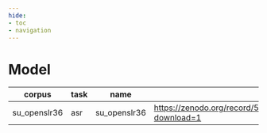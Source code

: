 ```yaml
---
hide:
- toc
- navigation
---
```

# Model
|corpus|task|name|url|fs|lang|gender|pytorch|espnet|commit|valid|
|-------|-------|-------|-------|-------|-------|-------|-------|-------|-------|-------|
|su_openslr36|asr|su_openslr36|https://zenodo.org/record/5090135/files/asr_train_asr_raw_bpe1000_valid.acc.best.zip?download=1|16000|su||1.8.1|0.9.10||true|

